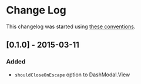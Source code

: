# Change Log

This changelog was started using [these conventions](http://keepachangelog.com/).

## [0.1.0] - 2015-03-11

### Added

 * `shouldCloseOnEscape` option to DashModal.View
